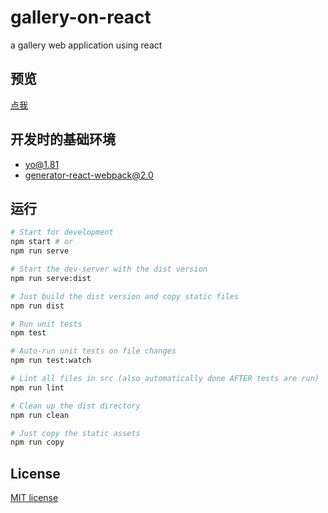 # gallery-on-react
a gallery web application using react

## 预览
[点我](http://laihaibo.xyz/gallery-on-react/dist/index.html)

## 开发时的基础环境
- yo@1.81
- generator-react-webpack@2.0

## 运行
```bash
# Start for development
npm start # or
npm run serve

# Start the dev-server with the dist version
npm run serve:dist

# Just build the dist version and copy static files
npm run dist

# Run unit tests
npm test

# Auto-run unit tests on file changes
npm run test:watch

# Lint all files in src (also automatically done AFTER tests are run)
npm run lint

# Clean up the dist directory
npm run clean

# Just copy the static assets
npm run copy
```

## License
[MIT license](http://opensource.org/licenses/mit-license.php)
